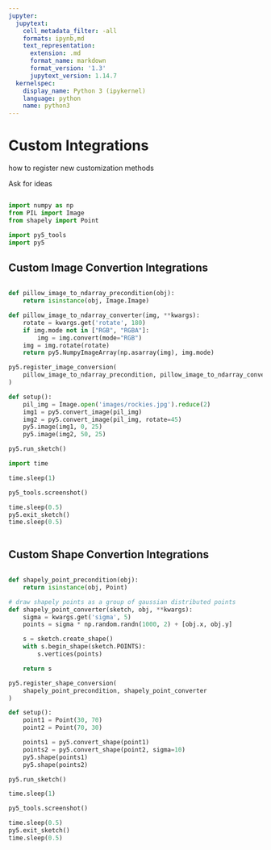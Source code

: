 ```yaml
---
jupyter:
  jupytext:
    cell_metadata_filter: -all
    formats: ipynb,md
    text_representation:
      extension: .md
      format_name: markdown
      format_version: '1.3'
      jupytext_version: 1.14.7
  kernelspec:
    display_name: Python 3 (ipykernel)
    language: python
    name: python3
---
```


# Custom Integrations

how to register new customization methods

Ask for ideas

```python

```

```python
import numpy as np
from PIL import Image
from shapely import Point

import py5_tools
import py5
```

## Custom Image Convertion Integrations

```python

```

```python
def pillow_image_to_ndarray_precondition(obj):
    return isinstance(obj, Image.Image)
```

```python
def pillow_image_to_ndarray_converter(img, **kwargs):
    rotate = kwargs.get('rotate', 180)
    if img.mode not in ["RGB", "RGBA"]:
        img = img.convert(mode="RGB")
    img = img.rotate(rotate)
    return py5.NumpyImageArray(np.asarray(img), img.mode)
```

```python
py5.register_image_conversion(
    pillow_image_to_ndarray_precondition, pillow_image_to_ndarray_converter
)
```

```python
def setup():
    pil_img = Image.open('images/rockies.jpg').reduce(2)
    img1 = py5.convert_image(pil_img)
    img2 = py5.convert_image(pil_img, rotate=45)
    py5.image(img1, 0, 25)
    py5.image(img2, 50, 25)
```

```python
py5.run_sketch()
```

```python
import time

time.sleep(1)
```

```python
py5_tools.screenshot()
```

```python
time.sleep(0.5)
py5.exit_sketch()
time.sleep(0.5)
```

```python

```

## Custom Shape Convertion Integrations

```python

```

```python
def shapely_point_precondition(obj):
    return isinstance(obj, Point)
```

```python
# draw shapely points as a group of gaussian distributed points
def shapely_point_converter(sketch, obj, **kwargs):
    sigma = kwargs.get('sigma', 5)
    points = sigma * np.random.randn(1000, 2) + [obj.x, obj.y]

    s = sketch.create_shape()
    with s.begin_shape(sketch.POINTS):
        s.vertices(points)

    return s
```

```python
py5.register_shape_conversion(
    shapely_point_precondition, shapely_point_converter
)
```

```python
def setup():
    point1 = Point(30, 70)
    point2 = Point(70, 30)

    points1 = py5.convert_shape(point1)
    points2 = py5.convert_shape(point2, sigma=10)
    py5.shape(points1)
    py5.shape(points2)
```

```python
py5.run_sketch()
```

```python
time.sleep(1)
```

```python
py5_tools.screenshot()
```

```python
time.sleep(0.5)
py5.exit_sketch()
time.sleep(0.5)
```

```python

```
